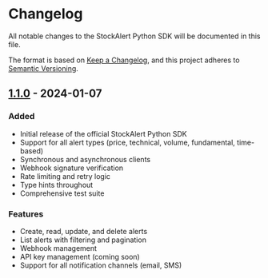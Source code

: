 # Changelog

All notable changes to the StockAlert Python SDK will be documented in this file.

The format is based on [Keep a Changelog](https://keepachangelog.com/en/1.0.0/),
and this project adheres to [Semantic Versioning](https://semver.org/spec/v2.0.0.html).

## [1.1.0] - 2024-01-07

### Added
- Initial release of the official StockAlert Python SDK
- Support for all alert types (price, technical, volume, fundamental, time-based)
- Synchronous and asynchronous clients
- Webhook signature verification
- Rate limiting and retry logic
- Type hints throughout
- Comprehensive test suite

### Features
- Create, read, update, and delete alerts
- List alerts with filtering and pagination
- Webhook management
- API key management (coming soon)
- Support for all notification channels (email, SMS)

[1.1.0]: https://github.com/stockalert-pro/python-sdk/releases/tag/v1.1.0
